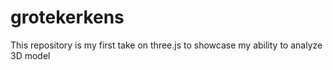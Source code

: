 # grotekerkens
This repository is my first take on three.js to showcase my ability to analyze 3D model
